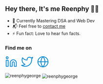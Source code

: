 <h2 align="left">Hey there, It's me Reenphy 👋🏼</h2>

- 🌱 Currently Mastering DSA and Web Dev
- 📬 Feel free to <a href="mailto:reenphygeorge@gmail.com">contact me</a><br>
- ⚡  Fun fact: Love to hear fun facts.


<h3 align="left">Find me on</h3>
<a href="https://www.linkedin.com/in/reenphygeorge/"><img src="Assets/linkedin.svg"></a> &nbsp;
<a href="https://twitter.com/reenphygeorge"><img src="Assets/twitter.svg"></a> &nbsp;
<a href="https://reenphygeorge.github.io/portfolio/"><img src="Assets/website.svg"></a>

<p><img align="left" src="https://github-readme-stats.vercel.app/api/top-langs?username=reenphygeorge&show_icons=true&theme=dark&locale=en&layout=compact" alt="reenphygeorge" /></p>

<p>&nbsp;<img align="center" src="https://github-readme-stats.vercel.app/api?username=reenphygeorge&show_icons=true&theme=dark&locale=en" alt="reenphygeorge" /></p>
